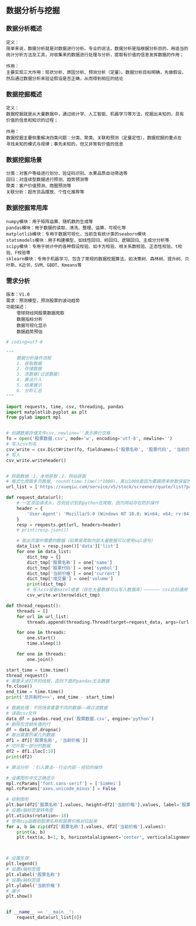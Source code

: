 ## 数据分析与挖掘

### 数据分析概述
    定义：
    简单来说，数据分析就是对数据进行分析。专业的说法，数据分析是指根据分析目的，用适当的
    统计分析方法及工具，对收集来的数据进行处理与分析，提取有价值的信息发挥数据的作用；
    
    作用：
    主要实现三大作用：现状分析、原因分析、预测分析（定量）。数据分析目标明确，先做假设，
    然后通过数据分析来验证假设是否正确，从而得到相应的结论
    
### 数据挖掘概述
    定义：
    数据挖掘就是从大量数据中，通过统计学、人工智能、机器学习等方法，挖掘出未知的，具有
    价值的信息和知识的过程；
    
    作用：
    数据挖掘主要侧重解决四类问题：分类、聚类、关联和预测（定量定性），数据挖掘的重点在
    寻找未知的模式与规律；事先未知的，但又非常有价值的信息
    
### 数据挖掘场景
    分类：对客户等级进行划分、验证码识别、水果品质自动筛选等
    回归：对连续型数据进行预测、趋势预测等
    聚类：客户价值预测、商圈预测等
    关联分析：超市货品摆放、个性化推荐等
    
### 数据挖掘常用库
    numpy模块：用于矩阵运算、随机数的生成等
    pandas模块：用于数据的读取、清洗、整理、运算、可视化等
    matplotlib模块：专用于数据可视化，当前含有统计类的seaborn模块
    statsmodels模块：用于构建模型、如线性回归、岭回归、逻辑回归、主成分分析等
    scipy模块：专用于统计中的各种假设校验、如卡方校验、相关系数校验、正态性校验、t校验、F校验等
    sklearn模块：专用于机器学习、包含了常规的数据挖掘算法，如决策树、森林树、提升树、贝叶斯、K近邻、SVM、GBDT、Kmeans等
    
### 需求分析
    版本：V1.0
    需求：预测模型，预测股票的波动趋势
    功能描述：
        雪球财经网股票数据爬取
        数据指标分析
        数据可视化显示
        数据趋势预估
        
```python
# coding=utf-8

"""
    数据分析操作流程
    1. 获取数据
    2. 存储数据
    3. 洗数据(过滤数据）
    4. 算法介入
    5. 结果展示
    6. 分析汇总
"""

import requests, time, csv, threading, pandas
import matplotlib.pyplot as plt
from pylab import mpl


# 创建数据存储文件csv，newline=''表示换行空格
fo = open('股票数据.csv', mode='w', encoding='utf-8', newline='')
# 写入csv列名
csv_write = csv.DictWriter(fo, fieldnames=['股票名称', '股票代码', '当前价格', '成交量'])
# 写入
csv_write.writeheader()


# 获取数据：1、本地获取；2、网站获取
# 格式化爬取多页数据, round(time.time()*1000)，乘以1000是因为要跟原来参数保留的位数一致
url_list = ['https://xueqiu.com/service/v5/stock/screener/quote/list?page={}&size=30&order=desc&orderby=percent&order_by=percent&market=CN&type=sh_sz&_=1612157509428'.format(page, round(time.time()*1000)) for page in range(1, 2)]

def request_data(url):
    # 一定添加请求头，否则会识别到python在爬取，因为网站存在防扒操作
    header = {
        'User-Agent': 'Mozilla/5.0 (Windows NT 10.0; Win64; x64; rv:84.0) Gecko/20100101 Firefox/84.0'
    }
    resp = requests.get(url, headers=header)
    # print(resp.json())

    # 取出页面中需要的数据（如果是爬取内部大量数据可以使用sql语句）
    data_list = resp.json()['data']['list']
    for one in data_list:
        dict_tmp = {}
        dict_tmp['股票名称'] = one['name']
        dict_tmp['股票代码'] = one['symbol']
        dict_tmp['当前价格'] = one['current']
        dict_tmp['成交量'] = one['volume']
        print(dict_tmp)
        # 写入csv或者excel或者（存在大量数据可以写入数据库）—————— csv比较通用
        csv_write.writerow(dict_tmp)

def thread_request():
    threads = []
    for url in url_list:
        threads.append(threading.Thread(target=request_data, args=(url, )))

    for one in threads:
        one.start()
        time.sleep(1)

    for one in threads:
        one.join()

start_time = time.time()
thread_request()
# 需要关闭打开的线程，否则下面的pandas无法数据
fo.close()
end_time = time.time()
print('总共耗时>>>', end_time - start_time)

# 数据处理：不同场景需要不同的数据——再过滤数据
# 读取csv文件
data_df = pandas.read_csv('股票数据.csv', engine='python')
# 删除包含缺失值的行
df = data_df.dropna()
# 取出需要的某几列数据
df1 = df[['股票名称', '当前价格']]
# 切片取一部分的数据
df2 = df1.iloc[:10]
print(df2)

# 算法分析 ：引入算法--行业内部--经验的操作

# 设置图形中文正确显示
mpl.rcParams['font.sans-serif'] = ['SimHei']
mpl.rcParams['axes.unicode_minus'] = False

# 绘制图形
plt.bar(df2['股票名称'].values, height=df2['当前价格'].values, label='股票当前价')
# 设置x轴标签旋转角度
plt.xticks(rotation=-18)
# 使用zip函数把股票名称和股票价格对应起来
for a, b in zip(df2['股票名称'].values, df2['当前价格'].values):
    print(a, b)
    plt.text(a, b+1, b, horizontalalignment='center', verticalalignment='bottom')



# 设置生效
plt.legend()
# 设置x轴标签值
plt.xlabel('股票名称')
# 设置y轴标签值
plt.ylabel('当前价格')
# 展示
plt.show()


if __name__ == '__main__':
    request_data(url_list[0])
```    